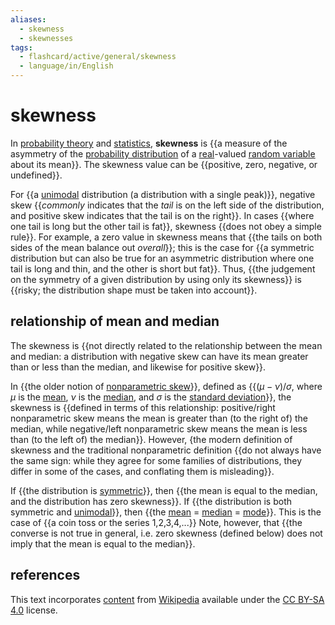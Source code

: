 ```yaml
---
aliases:
  - skewness
  - skewnesses
tags:
  - flashcard/active/general/skewness
  - language/in/English
---
```


# skewness

In [probability theory](probability%20theory.md) and [statistics](statistics.md), __skewness__ is {{a measure of the asymmetry of the [probability distribution](probability%20distribution.md) of a [real](real%20number.md)-valued [random variable](random%20variable.md) about its mean}}. The skewness value can be {{positive, zero, negative, or undefined}}. <!--SR:!2024-11-15,57,310!2024-12-04,73,310-->

For {{a [unimodal](unimodality.md) distribution (a distribution with a single peak)}}, negative skew {{_commonly_ indicates that the _tail_ is on the left side of the distribution, and positive skew indicates that the tail is on the right}}. In cases {{where one tail is long but the other tail is fat}}, skewness {{does not obey a simple rule}}. For example, a zero value in skewness means that {{the tails on both sides of the mean balance out _overall_}}; this is the case for {{a symmetric distribution but can also be true for an asymmetric distribution where one tail is long and thin, and the other is short but fat}}. Thus, {{the judgement on the symmetry of a given distribution by using only its skewness}} is {{risky; the distribution shape must be taken into account}}. <!--SR:!2025-06-27,230,330!2025-05-02,182,310!2024-11-16,58,310!2025-04-07,164,310!2024-11-13,56,310!2024-11-17,59,310!2025-06-27,229,330!2025-03-20,147,310-->

## relationship of mean and median

The skewness is {{not directly related to the relationship between the mean and median: a distribution with negative skew can have its mean greater than or less than the median, and likewise for positive skew}}. <!--SR:!2024-11-23,62,310-->

In {{the older notion of [nonparametric skew](nonparametric%20skew.md)}}, defined as {{$(\mu -\nu )/\sigma ,$ where $\mu$ is the [mean](mean.md), $\nu$ is the [median](median.md), and $\sigma$ is the [standard deviation](standard%20deviation.md)}}, the skewness is {{defined in terms of this relationship: positive/right nonparametric skew means the mean is greater than (to the right of) the median, while negative/left nonparametric skew means the mean is less than (to the left of) the median}}. However, {the modern definition of skewness and the traditional nonparametric definition {{do not always have the same sign: while they agree for some families of distributions, they differ in some of the cases, and conflating them is misleading}}. <!--SR:!2024-12-03,72,310!2024-11-21,60,310!2024-12-28,86,290!2025-05-04,174,310-->

If {{the distribution is [symmetric](symmetric%20probability%20distribution.md)}}, then {{the mean is equal to the median, and the distribution has zero skewness}}. If {{the distribution is both symmetric and [unimodal](unimodality.md#unimodal%20probability%20distribution)}}, then {{the [mean](mean.md) = [median](median.md) = [mode](mode%20(statistics).md)}}. This is the case of {{a coin toss or the series 1,2,3,4,...}} Note, however, that {{the converse is not true in general, i.e. zero skewness (defined below) does not imply that the mean is equal to the median}}. <!--SR:!2024-11-14,56,310!2024-11-29,68,310!2025-07-01,233,330!2024-12-02,71,310!2024-11-25,64,310!2025-06-22,225,330-->

## references

This text incorporates [content](https://en.wikipedia.org/wiki/skewness) from [Wikipedia](Wikipedia.md) available under the [CC BY-SA 4.0](https://creativecommons.org/licenses/by-sa/4.0/) license.
